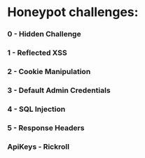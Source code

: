 # Honeypot challenges:

### 0 - Hidden Challenge
### 1 - Reflected XSS
### 2 - Cookie Manipulation
### 3 - Default Admin Credentials
### 4 - SQL Injection
### 5 - Response Headers
### ApiKeys - Rickroll
